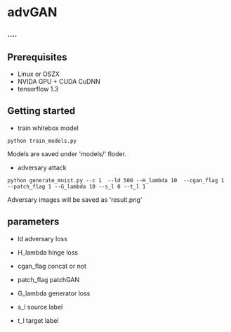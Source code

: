 # advGAN
### ....
## Prerequisites
- Linux or OSZX
- NVIDA GPU + CUDA CuDNN
- tensorflow 1.3
## Getting started
- train whitebox model
```
python train_models.py
```
Models are saved under 'models/' floder.  
- adversary attack
```
python generate_mnist.py --c 1  --ld 500 --H_lambda 10  --cgan_flag 1 --patch_flag 1 --G_lambda 10 --s_l 0 --t_l 1
```
Adversary images will be saved as 'result.png'

## parameters 
- ld adversary loss 

- H_lambda hinge loss 

- cgan_flag concat or not

- patch_flag patchGAN

- G_lambda generator loss

- s_l source label 

- t_l target label 